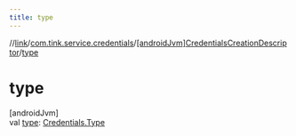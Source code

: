 ```yaml
---
title: type
---
```

//[link](../../../index.html)/[com.tink.service.credentials](../index.html)/[[androidJvm]CredentialsCreationDescriptor](index.html)/[type](type.html)



# type



[androidJvm]\
val [type](type.html): [Credentials.Type](../../com.tink.model.credentials/[android-jvm]-credentials/-type/index.html)




